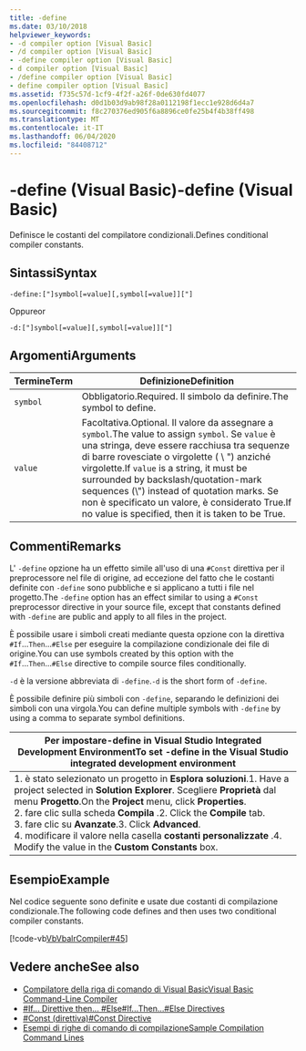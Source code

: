 ```yaml
---
title: -define
ms.date: 03/10/2018
helpviewer_keywords:
- -d compiler option [Visual Basic]
- /d compiler option [Visual Basic]
- -define compiler option [Visual Basic]
- d compiler option [Visual Basic]
- /define compiler option [Visual Basic]
- define compiler option [Visual Basic]
ms.assetid: f735c57d-1cf9-4f2f-a26f-0de630fd4077
ms.openlocfilehash: d0d1b03d9ab98f28a0112198f1ecc1e928d6d4a7
ms.sourcegitcommit: f8c270376ed905f6a8896ce0fe25b4f4b38ff498
ms.translationtype: MT
ms.contentlocale: it-IT
ms.lasthandoff: 06/04/2020
ms.locfileid: "84408712"
---
```

# <a name="-define-visual-basic"></a><span data-ttu-id="425ca-102">-define (Visual Basic)</span><span class="sxs-lookup"><span data-stu-id="425ca-102">-define (Visual Basic)</span></span>
<span data-ttu-id="425ca-103">Definisce le costanti del compilatore condizionali.</span><span class="sxs-lookup"><span data-stu-id="425ca-103">Defines conditional compiler constants.</span></span>  
  
## <a name="syntax"></a><span data-ttu-id="425ca-104">Sintassi</span><span class="sxs-lookup"><span data-stu-id="425ca-104">Syntax</span></span>  
  
```console  
-define:["]symbol[=value][,symbol[=value]]["]  
```

<span data-ttu-id="425ca-105">Oppure</span><span class="sxs-lookup"><span data-stu-id="425ca-105">or</span></span>

```console  
-d:["]symbol[=value][,symbol[=value]]["]  
```  
  
## <a name="arguments"></a><span data-ttu-id="425ca-106">Argomenti</span><span class="sxs-lookup"><span data-stu-id="425ca-106">Arguments</span></span>  
  
|<span data-ttu-id="425ca-107">Termine</span><span class="sxs-lookup"><span data-stu-id="425ca-107">Term</span></span>|<span data-ttu-id="425ca-108">Definizione</span><span class="sxs-lookup"><span data-stu-id="425ca-108">Definition</span></span>|  
|---|---|  
|`symbol`|<span data-ttu-id="425ca-109">Obbligatorio.</span><span class="sxs-lookup"><span data-stu-id="425ca-109">Required.</span></span> <span data-ttu-id="425ca-110">Il simbolo da definire.</span><span class="sxs-lookup"><span data-stu-id="425ca-110">The symbol to define.</span></span>|  
|`value`|<span data-ttu-id="425ca-111">Facoltativa.</span><span class="sxs-lookup"><span data-stu-id="425ca-111">Optional.</span></span> <span data-ttu-id="425ca-112">Il valore da assegnare a `symbol`.</span><span class="sxs-lookup"><span data-stu-id="425ca-112">The value to assign `symbol`.</span></span> <span data-ttu-id="425ca-113">Se `value` è una stringa, deve essere racchiusa tra sequenze di barre rovesciate o virgolette ( \\ ") anziché virgolette.</span><span class="sxs-lookup"><span data-stu-id="425ca-113">If `value` is a string, it must be surrounded by backslash/quotation-mark sequences (\\") instead of quotation marks.</span></span> <span data-ttu-id="425ca-114">Se non è specificato un valore, è considerato True.</span><span class="sxs-lookup"><span data-stu-id="425ca-114">If no value is specified, then it is taken to be True.</span></span>|  
  
## <a name="remarks"></a><span data-ttu-id="425ca-115">Commenti</span><span class="sxs-lookup"><span data-stu-id="425ca-115">Remarks</span></span>  
 <span data-ttu-id="425ca-116">L' `-define` opzione ha un effetto simile all'uso di una `#Const` direttiva per il preprocessore nel file di origine, ad eccezione del fatto che le costanti definite con `-define` sono pubbliche e si applicano a tutti i file nel progetto.</span><span class="sxs-lookup"><span data-stu-id="425ca-116">The `-define` option has an effect similar to using a `#Const` preprocessor directive in your source file, except that constants defined with `-define` are public and apply to all files in the project.</span></span>  
  
 <span data-ttu-id="425ca-117">È possibile usare i simboli creati mediante questa opzione con la direttiva `#If`...`Then`...`#Else` per eseguire la compilazione condizionale dei file di origine.</span><span class="sxs-lookup"><span data-stu-id="425ca-117">You can use symbols created by this option with the `#If`...`Then`...`#Else` directive to compile source files conditionally.</span></span>  
  
 <span data-ttu-id="425ca-118">`-d` è la versione abbreviata di `-define`.</span><span class="sxs-lookup"><span data-stu-id="425ca-118">`-d` is the short form of `-define`.</span></span>  
  
 <span data-ttu-id="425ca-119">È possibile definire più simboli con `-define`, separando le definizioni dei simboli con una virgola.</span><span class="sxs-lookup"><span data-stu-id="425ca-119">You can define multiple symbols with `-define` by using a comma to separate symbol definitions.</span></span>  
  
|<span data-ttu-id="425ca-120">Per impostare-define in Visual Studio Integrated Development Environment</span><span class="sxs-lookup"><span data-stu-id="425ca-120">To set -define in the Visual Studio integrated development environment</span></span>|  
|---|  
|<span data-ttu-id="425ca-121">1. è stato selezionato un progetto in **Esplora soluzioni**.</span><span class="sxs-lookup"><span data-stu-id="425ca-121">1.  Have a project selected in **Solution Explorer**.</span></span> <span data-ttu-id="425ca-122">Scegliere **Proprietà** dal menu **Progetto**.</span><span class="sxs-lookup"><span data-stu-id="425ca-122">On the **Project** menu, click **Properties**.</span></span> <br /><span data-ttu-id="425ca-123">2. fare clic sulla scheda **Compila** .</span><span class="sxs-lookup"><span data-stu-id="425ca-123">2.  Click the **Compile** tab.</span></span><br /><span data-ttu-id="425ca-124">3. fare clic su **Avanzate**.</span><span class="sxs-lookup"><span data-stu-id="425ca-124">3.  Click **Advanced**.</span></span><br /><span data-ttu-id="425ca-125">4. modificare il valore nella casella **costanti personalizzate** .</span><span class="sxs-lookup"><span data-stu-id="425ca-125">4.  Modify the value in the **Custom Constants** box.</span></span>|  
  
## <a name="example"></a><span data-ttu-id="425ca-126">Esempio</span><span class="sxs-lookup"><span data-stu-id="425ca-126">Example</span></span>  
 <span data-ttu-id="425ca-127">Nel codice seguente sono definite e usate due costanti di compilazione condizionale.</span><span class="sxs-lookup"><span data-stu-id="425ca-127">The following code defines and then uses two conditional compiler constants.</span></span>  
  
 [!code-vb[VbVbalrCompiler#45](~/samples/snippets/visualbasic/VS_Snippets_VBCSharp/VbVbalrCompiler/VB/Class1.vb#45)]  
  
## <a name="see-also"></a><span data-ttu-id="425ca-128">Vedere anche</span><span class="sxs-lookup"><span data-stu-id="425ca-128">See also</span></span>

- [<span data-ttu-id="425ca-129">Compilatore della riga di comando di Visual Basic</span><span class="sxs-lookup"><span data-stu-id="425ca-129">Visual Basic Command-Line Compiler</span></span>](index.md)
- [<span data-ttu-id="425ca-130">#If... Direttive then... #Else</span><span class="sxs-lookup"><span data-stu-id="425ca-130">#If...Then...#Else Directives</span></span>](../../language-reference/directives/if-then-else-directives.md)
- [<span data-ttu-id="425ca-131">#Const (direttiva)</span><span class="sxs-lookup"><span data-stu-id="425ca-131">#Const Directive</span></span>](../../language-reference/directives/const-directive.md)
- [<span data-ttu-id="425ca-132">Esempi di righe di comando di compilazione</span><span class="sxs-lookup"><span data-stu-id="425ca-132">Sample Compilation Command Lines</span></span>](sample-compilation-command-lines.md)
